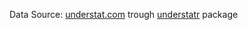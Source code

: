 Data Source: [understat.com](https://understat.com/) trough [understatr](https://ewenme.github.io/understatr/index.html) package